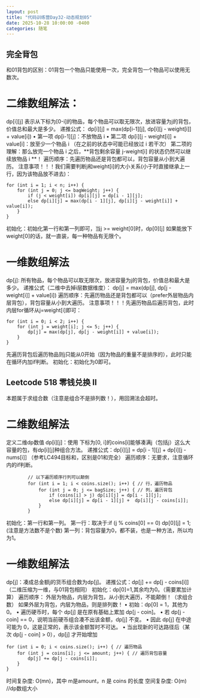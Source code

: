 ```yaml
---
layout: post
title: "代码训练营Day32-动态规划05"
date: 2025-10-28 10:00:00 -0400
categories: 随笔
---
```


## 完全背包
和01背包的区别：01背包一个物品只能使用一次，完全背包一个物品可以使用无数次。
# 二维数组解法：
dp[i][j] 表示从下标为[0-i]的物品，每个物品可以取无限次，放进容量为j的背包，价值总和最大是多少。
递推公式：
dp[i][j] = max(dp[i-1][j], dp[i][j - weight[i]] + value[i])
	•	第一项 dp[i-1][j]：不放物品 i
	•	第二项 dp[i][j - weight[i]] + value[i]：放至少一个物品 i
（在之前的状态中可能已经放过 i 若干次）
第二项的理解：那么放完一个物品 i 之后，**背包剩余容量 j-weight[i] 的状态仍然可以继续放物品 i **！
遍历顺序：先遍历物品还是背包都可以，背包容量从小到大遍历。
注意事项！！！我们需要判断j和weight[i]的大小关系(小于时直接继承上一行，因为该物品放不进去)：
```
for (int i = 1; i < n; i++) {
    for (int j = 0; j <= bagWeight; j++) {
        if (j < weight[i]) dp[i][j] = dp[i - 1][j];
        else dp[i][j] = max(dp[i - 1][j], dp[i][j - weight[i]] + value[i]);
    }
}
```
初始化：初始化第一行和第一列即可，当j >= weight[0]时，dp[0][j] 如果能放下weight[0]的话，就一直装，每一种物品有无限个。
# 一维数组解法
dp[j]: 所有物品，每个物品可以取无限次，放进容量为j的背包，价值总和最大是多少。
递推公式（二维中去掉i层数据维度）：
dp[j] = max(dp[j], dp[j - weight[i]] + value[i])
遍历顺序：先遍历物品还是背包都可以（prefer外层物品内层背包），背包容量从小到大遍历。
注意事项！！！先遍历物品后遍历背包，此时内层for循环从j=weight[i]即可：
```
for (int i = 0; i < 2; i++) {
    for (int j = weight[i]; j <= 5; j++) {
        dp[j] = max(dp[j], dp[j - weight[i]] + value[i]);
    }
}
```
先遍历背包后遍历物品则j只能从0开始（因为物品的重量不是排序的），此时只能在循环内加if判断。
初始化：初始化为0即可。

## Leetcode 518 零钱兑换 II
本题属于求组合数（注意是组合不是排列数！），用回溯法会超时。
# 二维数组解法
定义二维dp数值 dp[i][j]：使用 下标为[0, i]的coins[i]能够凑满j（包括j）这么大容量的包，有dp[i][j]种组合方法。
递推公式：dp[i][j] = dp[i - 1][j] + dp[i][j - nums[i]] （参考LC494目标和，区别是01和完全）
遍历顺序：无要求，注意循环内的if判断。
```
        // 以下遍历顺序行列可以颠倒
        for (int i = 1; i < coins.size(); i++) { // 行，遍历物品
            for (int j = 0; j <= bagSize; j++) { // 列，遍历背包
                if (coins[i] > j) dp[i][j] = dp[i - 1][j]; 
                else dp[i][j] = dp[i - 1][j] +  dp[i][j - coins[i]];
            }
        }
```
初始化：第一行和第一列。
第一行：取决于:if (j % coins[0] == 0) dp[0][j] = 1;(注意是方法数不是个数)
第一列：背包容量为0，都不装，也是一种方法，所以均为1。

# 一维数组解法
dp[j]：凑成总金额j的货币组合数为dp[j]。
递推公式：dp[j] += dp[j - coins[i]] （二维压缩为一维，与01背包相同）
初始化：dp[0]=1,其余均为0。（需要累加计算）
遍历顺序：
外层为物品，内层为背包，从小到大遍历，不能颠倒！（求组合数）
如果外层为背包，内层为物品，则是排列数！
	•	初始：dp[0] = 1，其他为 0。
	•	遍历硬币时，每个 dp[j] 是在原有基础上累加 dp[j - coin]。
	•	若 dp[j - coin] == 0，说明当前硬币组合凑不出该金额，dp[j] 不变。
	•	因此 dp[j] 在中途可能为 0，这是正常的，表示该金额暂时不可达。
	•	当出现新的可达路径后（某次 dp[j - coin] > 0），dp[j] 才开始增加
```
for (int i = 0; i < coins.size(); i++) { // 遍历物品
    for (int j = coins[i]; j <= amount; j++) { // 遍历背包容量
        dp[j] += dp[j - coins[i]];
    }
}
```
时间复杂度: O(mn)，其中 m是amount，n 是 coins 的长度
空间复杂度: O(m) //dp数组大小













